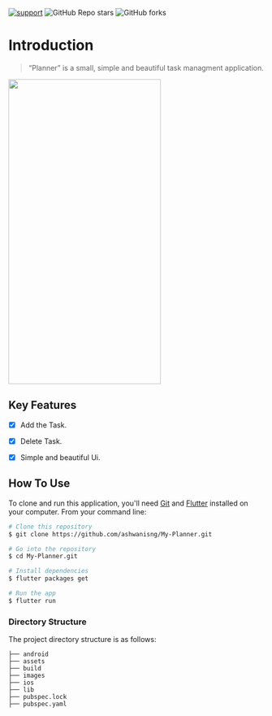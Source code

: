 [![support](https://img.shields.io/badge/plateform-flutter%7Candroid%20studio-9cf?style=for-the-badge&logo=appveyor)](https://github.com/ashwanisng/My-Planner)        ![GitHub Repo stars](https://img.shields.io/github/stars/ashwanisng/My-Planner?style=for-the-badge)      ![GitHub forks](https://img.shields.io/github/forks/ashwanisng/My-Planner?style=for-the-badge)

# Introduction

> “Planner”
is a small, simple and beautiful task managment application.


<img src="assets/output.gif" width="300" height="600">

## Key Features

- [x] Add the Task.
- [x] Delete Task.
- [x] Simple and beautiful Ui.



## How To Use

To clone and run this application, you'll need [Git](https://git-scm.com) and [Flutter](https://flutter.dev/docs/get-started/install) installed on your computer. From your command line:

```bash
# Clone this repository
$ git clone https://github.com/ashwanisng/My-Planner.git

# Go into the repository
$ cd My-Planner.git

# Install dependencies
$ flutter packages get

# Run the app
$ flutter run
```


### Directory Structure

The project directory structure is as follows:

```
├── android
├── assets
├── build
├── images
├── ios
├── lib
├── pubspec.lock
├── pubspec.yaml

```
